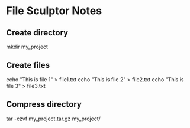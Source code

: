 # File Sculptor Notes

## Create directory
mkdir my_project

## Create files
echo "This is file 1" > file1.txt
echo "This is file 2" > file2.txt
echo "This is file 3" > file3.txt

## Compress directory
tar -czvf my_project.tar.gz my_project/
